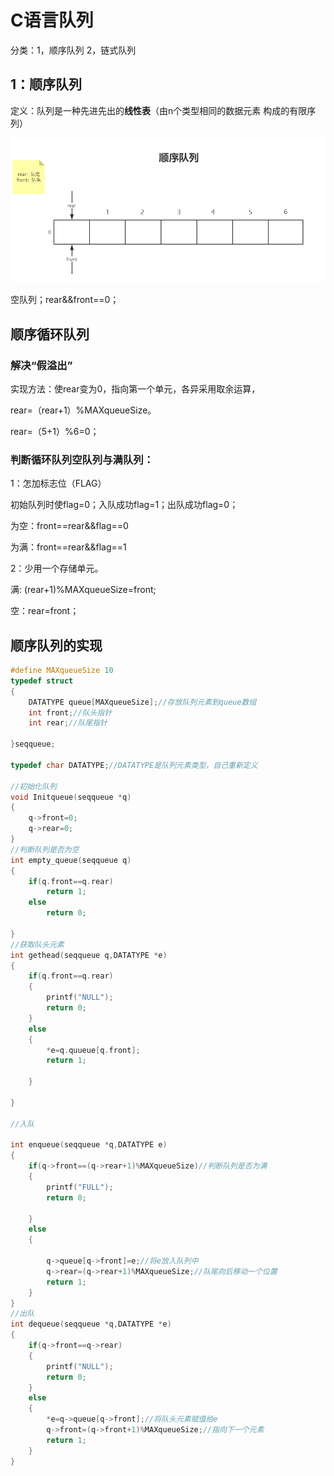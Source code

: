 # C语言队列

分类：1，顺序队列 2，链式队列

## 1：顺序队列



定义：队列是一种先进先出的**线性表**（由n个类型相同的数据元素 构成的有限序列）



![](assets/queue_NULL.png)

空队列；rear&&front==0；

## 											顺序循环队列

### 解决“假溢出”

实现方法：使rear变为0，指向第一个单元，各异采用取余运算，

rear=（rear+1）%MAXqueueSize。

rear=（5+1）%6=0；



### 判断循环队列空队列与满队列：

1：怎加标志位（FLAG）

初始队列时使flag=0；入队成功flag=1；出队成功flag=0；

为空：front==rear&&flag==0

为满：front==rear&&flag==1

2：少用一个存储单元。

满: (rear+1)%MAXqueueSize=front;

空：rear=front；



## 										顺序队列的实现

```C
#define MAXqueueSize 10
typedef struct
{
    DATATYPE queue[MAXqueueSize];//存放队列元素到queue数组
    int front;//队头指针
    int rear;//队尾指针
    
}seqqueue;

typedef char DATATYPE;//DATATYPE是队列元素类型，自己重新定义

//初始化队列
void Initqueue(seqqueue *q)
{
    q->front=0;
    q->rear=0;
}
//判断队列是否为空
int empty_queue(seqqueue q)
{
    if(q.front==q.rear)
		return 1;
    else 
        return 0;
    
}
//获取队头元素
int gethead(seqqueue q,DATATYPE *e)
{
    if(q.front==q.rear)
    {
        printf("NULL");
        return 0;
    }
    else
    {
        *e=q.quueue[q.front];
        return 1;
        
    }
    
}

//入队

int enqueue(seqqueue *q,DATATYPE e)
{
    if(q->front==(q->rear+1)%MAXqueueSize)//判断队列是否为满
    {
        printf("FULL");
        return 0;
        
    }
    else 
    {
        
        q->queue[q->front]=e;//将e放入队列中
        q->rear=(q->rear+1)%MAXqueueSize;//队尾向后移动一个位置
        return 1;
    }        
}
//出队
int dequeue(seqqueue *q,DATATYPE *e)
{
    if(q->front==q->rear)
    {
        printf("NULL");
        return 0;
    }
    else
    {
        *e=q->queue[q->front];//将队头元素赋值给e
        q->front=(q->front+1)%MAXqueueSize;//指向下一个元素
        return 1;        
    }    
}


```






















